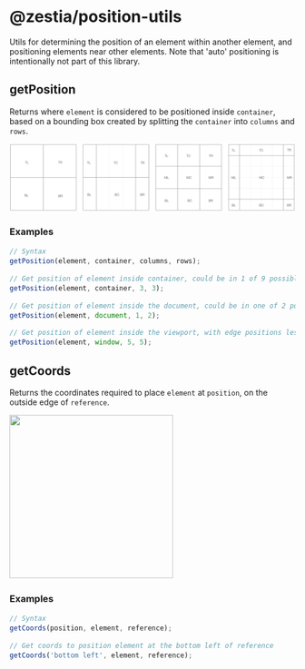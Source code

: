 # @zestia/position-utils

Utils for determining the position of an element within another element, and positioning
elements near other elements. Note that 'auto' positioning is intentionally not part of this library.

## getPosition

Returns where `element` is considered to be positioned inside `container`, based on a bounding box created by splitting the `container` into `columns` and `rows`.

<img src="assets/position.png" width="860">

### Examples

```javascript
// Syntax
getPosition(element, container, columns, rows);
```

```javascript
// Get position of element inside container, could be in 1 of 9 possible positions
getPosition(element, container, 3, 3);
```

```javascript
// Get position of element inside the document, could be in one of 2 possible locations: top center or bottom center
getPosition(element, document, 1, 2);
```

```javascript
// Get position of element inside the viewport, with edge positions less likely to be considered
getPosition(element, window, 5, 5);
```

## getCoords

Returns the coordinates required to place `element` at `position`, on the outside edge of `reference`.

<img src="assets/coords.png" width="288" height="288">

### Examples

```javascript
// Syntax
getCoords(position, element, reference);
```

```javascript
// Get coords to position element at the bottom left of reference
getCoords('bottom left', element, reference);
```
